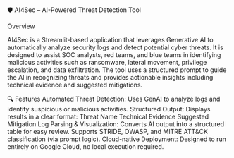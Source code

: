 🛡️ AI4Sec – AI-Powered Threat Detection Tool

Overview

AI4Sec is a Streamlit-based application that leverages Generative AI to automatically analyze security logs and detect potential cyber threats. It is designed to assist SOC analysts, red teams, and blue teams in identifying malicious activities such as ransomware, lateral movement, privilege escalation, and data exfiltration.
The tool uses a structured prompt to guide the AI in recognizing threats and provides actionable insights including technical evidence and suggested mitigations.

🔍 Features
Automated Threat Detection: Uses GenAI to analyze logs and identify suspicious or malicious activities.
Structured Output: Displays results in a clear format:
Threat Name
Technical Evidence
Suggested Mitigation
Log Parsing & Visualization: Converts AI output into a structured table for easy review.
Supports STRIDE, OWASP, and MITRE ATT&CK classification (via prompt logic).
Cloud-native Deployment: Designed to run entirely on Google Cloud, no local execution required.
